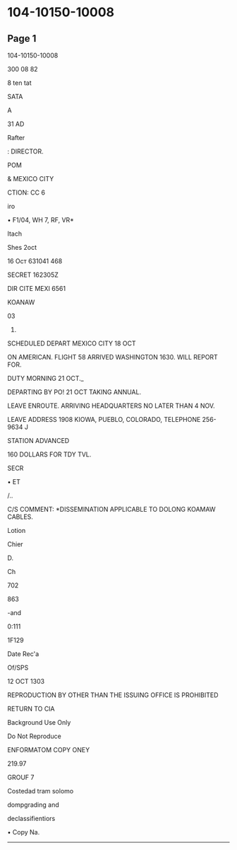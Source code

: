 # 104-10150-10008

## Page 1

104-10150-10008

300 08 82

8 ten tat

SATA

A

31 AD

Rafter

: DIRECTOR.

POM

& MEXICO CITY

CTION: CC 6

iro

• F1/04, WH 7, RF, VR*

Itach

Shes 2oct

16 Ост 631041 468

SECRET 162305Z

DIR CITE MEXI 6561

KOANAW

03

1.

SCHEDULED DEPART MEXICO CITY 18 OCT

ON AMERICAN. FLIGHT 58 ARRIVED WASHINGTON 1630. WILL REPORT FOR.

DUTY MORNING 21 OCT._

DEPARTING BY PO! 21 OCT TAKING ANNUAL.

LEAVE ENROUTE. ARRIVING HEADQUARTERS NO LATER THAN 4 NOV.

LEAVE ADDRESS 1908 KIOWA, PUEBLO, COLORADO, TELEPHONE 256-9634 J

STATION ADVANCED

160 DOLLARS FOR TDY TVL.

SECR

• ET

/..

C/S COMMENT: *DISSEMINATION APPLICABLE TO DOLONG KOAMAW CABLES.

Lotion

Chier

D.

Ch

702

863

-and

0:111

1F129

Date Rec'a

Of/SPS

12 OCT 1303

REPRODUCTION BY OTHER THAN THE ISSUING OFFICE IS PROHIBITED

RETURN TO CIA

Background Use Only

Do Not Reproduce

ENFORMATOM COPY ONEY

219.97

GROUF 7

Costedad tram solomo

dompgrading and

declassifientiors

• Copy Na.

---

